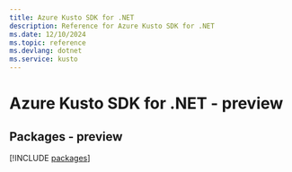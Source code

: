 ```yaml
---
title: Azure Kusto SDK for .NET
description: Reference for Azure Kusto SDK for .NET
ms.date: 12/10/2024
ms.topic: reference
ms.devlang: dotnet
ms.service: kusto
---
```

# Azure Kusto SDK for .NET - preview
## Packages - preview
[!INCLUDE [packages](kusto-index.md)]